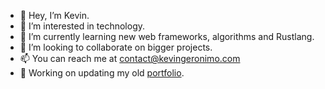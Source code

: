 - 👋 Hey, I’m Kevin.
- 👀 I’m interested in technology.
- 🌱 I’m currently learning new web frameworks, algorithms and Rustlang.
- 💞️ I’m looking to collaborate on bigger projects.
- 📫 You can reach me at contact@kevingeronimo.com
- 📁 Working on updating my old [portfolio](kevingeronimo.com).

<!---
kevingeronimo/kevingeronimo is a ✨ special ✨ repository because its `README.md` (this file) appears on your GitHub profile.
You can click the Preview link to take a look at your changes.
--->
